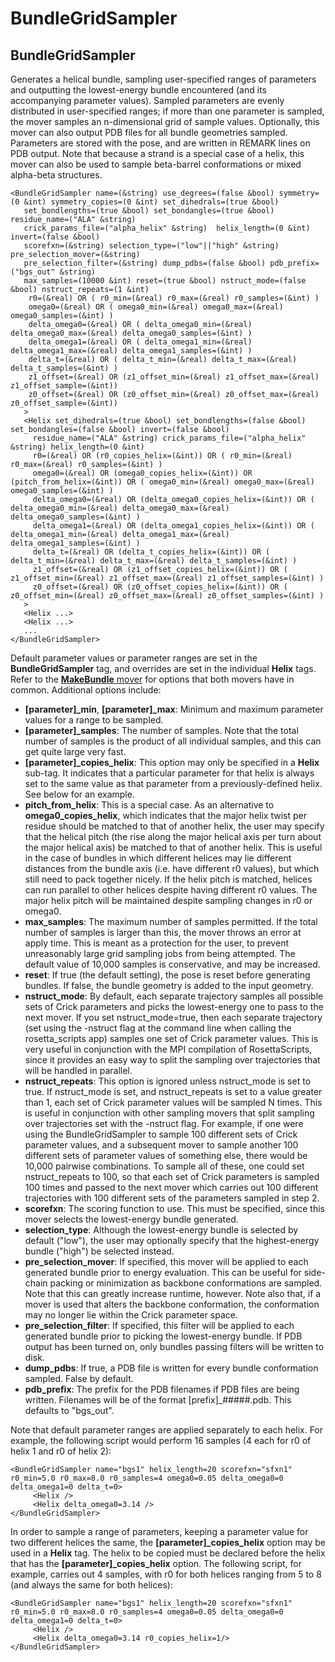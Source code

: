# BundleGridSampler
## BundleGridSampler

Generates a helical bundle, sampling user-specified ranges of parameters and outputting the lowest-energy bundle encountered (and its accompanying parameter values).  Sampled parameters are evenly distributed in user-specified ranges; if more than one parameter is sampled, the mover samples an n-dimensional grid of sample values.  Optionally, this mover can also output PDB files for all bundle geometries sampled.  Parameters are stored with the pose, and are written in REMARK lines on PDB output.  Note that because a strand is a special case of a helix, this mover can also be used to sample beta-barrel conformations or mixed alpha-beta structures.

```
<BundleGridSampler name=(&string) use_degrees=(false &bool) symmetry=(0 &int) symmetry_copies=(0 &int) set_dihedrals=(true &bool)
   set_bondlengths=(true &bool) set_bondangles=(true &bool) residue_name=("ALA" &string)
   crick_params_file=("alpha_helix" &string)  helix_length=(0 &int) invert=(false &bool)
   scorefxn=(&string) selection_type=("low"||"high" &string) pre_selection_mover=(&string)
   pre_selection_filter=(&string) dump_pdbs=(false &bool) pdb_prefix=("bgs_out" &string)
   max_samples=(10000 &int) reset=(true &bool) nstruct_mode=(false &bool) nstruct_repeats=(1 &int)
    r0=(&real) OR ( r0_min=(&real) r0_max=(&real) r0_samples=(&int) )
    omega0=(&real) OR ( omega0_min=(&real) omega0_max=(&real) omega0_samples=(&int) )
    delta_omega0=(&real) OR ( delta_omega0_min=(&real) delta_omega0_max=(&real) delta_omega0_samples=(&int) )
    delta_omega1=(&real) OR ( delta_omega1_min=(&real) delta_omega1_max=(&real) delta_omega1_samples=(&int) )
    delta_t=(&real) OR ( delta_t_min=(&real) delta_t_max=(&real) delta_t_samples=(&int) )
    z1_offset=(&real) OR (z1_offset_min=(&real) z1_offset_max=(&real) z1_offset_sample=(&int))
    z0_offset=(&real) OR (z0_offset_min=(&real) z0_offset_max=(&real) z0_offset_sample=(&int))
   >
   <Helix set_dihedrals=(true &bool) set_bondlengths=(false &bool) set_bondangles=(false &bool) invert=(false &bool)
     residue_name=("ALA" &string) crick_params_file=("alpha_helix" &string) helix_length=(0 &int)
     r0=(&real) OR (r0_copies_helix=(&int)) OR ( r0_min=(&real) r0_max=(&real) r0_samples=(&int) )
     omega0=(&real) OR (omega0_copies_helix=(&int)) OR (pitch_from_helix=(&int)) OR ( omega0_min=(&real) omega0_max=(&real) omega0_samples=(&int) )
     delta_omega0=(&real) OR (delta_omega0_copies_helix=(&int)) OR ( delta_omega0_min=(&real) delta_omega0_max=(&real) delta_omega0_samples=(&int) )
     delta_omega1=(&real) OR (delta_omega1_copies_helix=(&int)) OR ( delta_omega1_min=(&real) delta_omega1_max=(&real) delta_omega1_samples=(&int) )
     delta_t=(&real) OR (delta_t_copies_helix=(&int)) OR ( delta_t_min=(&real) delta_t_max=(&real) delta_t_samples=(&int) )
     z1_offset=(&real) OR (z1_offset_copies_helix=(&int)) OR ( z1_offset_min=(&real) z1_offset_max=(&real) z1_offset_samples=(&int) )
     z0_offset=(&real) OR (z0_offset_copies_helix=(&int)) OR ( z0_offset_min=(&real) z0_offset_max=(&real) z0_offset_samples=(&int) )
   >
   <Helix ...>
   <Helix ...>
   ...
</BundleGridSampler>
```

Default parameter values or parameter ranges are set in the <b>BundleGridSampler</b> tag, and overrides are set in the individual <b>Helix</b> tags.  Refer to the <a href="https://www.rosettacommons.org/docs/latest/general-movers.html#MakeBundle"><b>MakeBundle</b> mover</a> for options that both movers have in common.  Additional options include:
- <b>[parameter]\_min</b>, <b>[parameter]_max</b>: Minimum and maximum parameter values for a range to be sampled.
- <b>[parameter]\_samples</b>: The number of samples.  Note that the total number of samples is the product of all individual samples, and this can get quite large very fast.
- <b>[parameter]\_copies\_helix</b>: This option may only be specified in a <b>Helix</b> sub-tag.  It indicates that a particular parameter for that helix is always set to the same value as that parameter from a previously-defined helix.  See below for an example.
- <b>pitch_from_helix</b>: This is a special case.  As an alternative to <b>omega0_copies_helix</b>, which indicates that the major helix twist per residue should be matched to that of another helix, the user may specify that the helical pitch (the rise along the major helical axis per turn about the major helical axis) be matched to that of another helix.  This is useful in the case of bundles in which different helices may lie different distances from the bundle axis (i.e. have different r0 values), but which still need to pack together nicely.  If the helix pitch is matched, helices can run parallel to other helices despite having different r0 values.  The major helix pitch will be maintained despite sampling changes in r0 or omega0.
- <b>max\_samples</b>: The maximum number of samples permitted.  If the total number of samples is larger than this, the mover throws an error at apply time.  This is meant as a protection for the user, to prevent unreasonably large grid sampling jobs from being attempted.  The default value of 10,000 samples is conservative, and may be increased.
- <b>reset</b>: If true (the default setting), the pose is reset before generating bundles.  If false, the bundle geometry is added to the input geometry.
- <b>nstruct_mode</b>: By default, each separate trajectory samples all possible sets of Crick parameters and picks the lowest-energy one to pass to the next mover.  If you set nstruct_mode=true, then each separate trajectory (set using the -nstruct flag at the command line when calling the rosetta_scripts app) samples one set of Crick parameter values.  This is very useful in conjunction with the MPI compilation of RosettaScripts, since it provides an easy way to split the sampling over trajectories that will be handled in parallel.
- <b>nstruct_repeats</b>:  This option is ignored unless nstruct_mode is set to true. If nstruct_mode is set, and nstruct_repeats is set to a value greater than 1, each set of Crick parameter values will be sampled N times.  This is useful in conjunction with other sampling movers that split sampling over trajectories set with the -nstruct flag.  For example, if one were using the BundleGridSampler to sample 100 different sets of Crick parameter values, and a subsequent mover to sample another 100 different sets of parameter values of something else, there would be 10,000 pairwise combinations.  To sample all of these, one could set nstruct_repeats to 100, so that each set of Crick parameters is sampled 100 times and passed to the next mover which carries out 100 different trajectories with 100 different sets of the parameters sampled in step 2.
- <b>scorefxn</b>: The scoring function to use.  This must be specified, since this mover selects the lowest-energy bundle generated.
- <b>selection\_type</b>:  Although the lowest-energy bundle is selected by default ("low"), the user may optionally specify that the highest-energy bundle ("high") be selected instead.
- <b>pre\_selection\_mover</b>:  If specified, this mover will be applied to each generated bundle prior to energy evaluation.  This can be useful for side-chain packing or minimization as backbone conformations are sampled.  Note that this can greatly increase runtime, however.  Note also that, if a mover is used that alters the backbone conformation, the conformation may no longer lie within the Crick parameter space.
- <b>pre\_selection\_filter</b>:  If specified, this filter will be applied to each generated bundle prior to picking the lowest-energy bundle.  If PDB output has been turned on, only bundles passing filters will be written to disk.
- <b>dump\_pdbs</b>: If true, a PDB file is written for every bundle conformation sampled.  False by default.
- <b>pdb\_prefix</b>: The prefix for the PDB filenames if PDB files are being written.  Filenames will be of the format [prefix]\_#####.pdb.  This defaults to "bgs_out".

Note that default parameter ranges are applied separately to each helix.  For example, the following script would perform 16 samples (4 each for r0 of helix 1 and r0 of helix 2):

```
<BundleGridSampler name="bgs1" helix_length=20 scorefxn="sfxn1" r0_min=5.0 r0_max=8.0 r0_samples=4 omega0=0.05 delta_omega0=0 delta_omega1=0 delta_t=0>
     <Helix />
     <Helix delta_omega0=3.14 />
</BundleGridSampler>
```

In order to sample a range of parameters, keeping a parameter value for two different helices the same, the <b>[parameter]\_copies\_helix</b> option may be used in a <b>Helix</b> tag.  The helix to be copied must be declared before the helix that has the <b>[parameter]\_copies\_helix</b> option.  The following script, for example, carries out 4 samples, with r0 for both helices ranging from 5 to 8 (and always the same for both helices):

```
<BundleGridSampler name="bgs1" helix_length=20 scorefxn="sfxn1" r0_min=5.0 r0_max=8.0 r0_samples=4 omega0=0.05 delta_omega0=0 delta_omega1=0 delta_t=0>
     <Helix />
     <Helix delta_omega0=3.14 r0_copies_helix=1/>
</BundleGridSampler>
```



